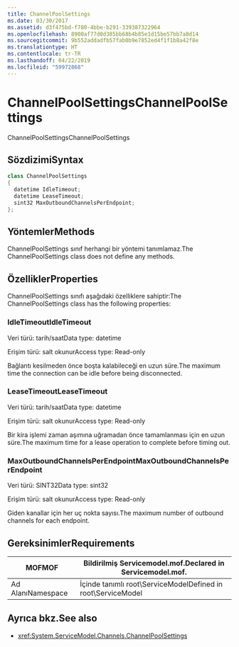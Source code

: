 ```yaml
---
title: ChannelPoolSettings
ms.date: 03/30/2017
ms.assetid: d3f475bd-f780-4bbe-b291-339387322964
ms.openlocfilehash: 8900af77d0d385bb68b4b85e1d15be57bb7a8d14
ms.sourcegitcommit: 9b552addadfb57fab0b9e7852ed4f1f1b8a42f8e
ms.translationtype: HT
ms.contentlocale: tr-TR
ms.lasthandoff: 04/22/2019
ms.locfileid: "59972868"
---
```

# <a name="channelpoolsettings"></a><span data-ttu-id="43a14-102">ChannelPoolSettings</span><span class="sxs-lookup"><span data-stu-id="43a14-102">ChannelPoolSettings</span></span>
<span data-ttu-id="43a14-103">ChannelPoolSettings</span><span class="sxs-lookup"><span data-stu-id="43a14-103">ChannelPoolSettings</span></span>  
  
## <a name="syntax"></a><span data-ttu-id="43a14-104">Sözdizimi</span><span class="sxs-lookup"><span data-stu-id="43a14-104">Syntax</span></span>  
  
```csharp
class ChannelPoolSettings  
{  
  datetime IdleTimeout;  
  datetime LeaseTimeout;  
  sint32 MaxOutboundChannelsPerEndpoint;  
};  
```  
  
## <a name="methods"></a><span data-ttu-id="43a14-105">Yöntemler</span><span class="sxs-lookup"><span data-stu-id="43a14-105">Methods</span></span>  
 <span data-ttu-id="43a14-106">ChannelPoolSettings sınıf herhangi bir yöntemi tanımlamaz.</span><span class="sxs-lookup"><span data-stu-id="43a14-106">The ChannelPoolSettings class does not define any methods.</span></span>  
  
## <a name="properties"></a><span data-ttu-id="43a14-107">Özellikler</span><span class="sxs-lookup"><span data-stu-id="43a14-107">Properties</span></span>  
 <span data-ttu-id="43a14-108">ChannelPoolSettings sınıfı aşağıdaki özelliklere sahiptir:</span><span class="sxs-lookup"><span data-stu-id="43a14-108">The ChannelPoolSettings class has the following properties:</span></span>  
  
### <a name="idletimeout"></a><span data-ttu-id="43a14-109">IdleTimeout</span><span class="sxs-lookup"><span data-stu-id="43a14-109">IdleTimeout</span></span>  
 <span data-ttu-id="43a14-110">Veri türü: tarih/saat</span><span class="sxs-lookup"><span data-stu-id="43a14-110">Data type: datetime</span></span>  
  
 <span data-ttu-id="43a14-111">Erişim türü: salt okunur</span><span class="sxs-lookup"><span data-stu-id="43a14-111">Access type: Read-only</span></span>  
  
 <span data-ttu-id="43a14-112">Bağlantı kesilmeden önce boşta kalabileceği en uzun süre.</span><span class="sxs-lookup"><span data-stu-id="43a14-112">The maximum time the connection can be idle before being disconnected.</span></span>  
  
### <a name="leasetimeout"></a><span data-ttu-id="43a14-113">LeaseTimeout</span><span class="sxs-lookup"><span data-stu-id="43a14-113">LeaseTimeout</span></span>  
 <span data-ttu-id="43a14-114">Veri türü: tarih/saat</span><span class="sxs-lookup"><span data-stu-id="43a14-114">Data type: datetime</span></span>  
  
 <span data-ttu-id="43a14-115">Erişim türü: salt okunur</span><span class="sxs-lookup"><span data-stu-id="43a14-115">Access type: Read-only</span></span>  
  
 <span data-ttu-id="43a14-116">Bir kira işlemi zaman aşımına uğramadan önce tamamlanması için en uzun süre.</span><span class="sxs-lookup"><span data-stu-id="43a14-116">The maximum time for a lease operation to complete before timing out.</span></span>  
  
### <a name="maxoutboundchannelsperendpoint"></a><span data-ttu-id="43a14-117">MaxOutboundChannelsPerEndpoint</span><span class="sxs-lookup"><span data-stu-id="43a14-117">MaxOutboundChannelsPerEndpoint</span></span>  
 <span data-ttu-id="43a14-118">Veri türü: SINT32</span><span class="sxs-lookup"><span data-stu-id="43a14-118">Data type: sint32</span></span>  
  
 <span data-ttu-id="43a14-119">Erişim türü: salt okunur</span><span class="sxs-lookup"><span data-stu-id="43a14-119">Access type: Read-only</span></span>  
  
 <span data-ttu-id="43a14-120">Giden kanallar için her uç nokta sayısı.</span><span class="sxs-lookup"><span data-stu-id="43a14-120">The maximum number of outbound channels for each endpoint.</span></span>  
  
## <a name="requirements"></a><span data-ttu-id="43a14-121">Gereksinimler</span><span class="sxs-lookup"><span data-stu-id="43a14-121">Requirements</span></span>  
  
|<span data-ttu-id="43a14-122">MOF</span><span class="sxs-lookup"><span data-stu-id="43a14-122">MOF</span></span>|<span data-ttu-id="43a14-123">Bildirilmiş Servicemodel.mof.</span><span class="sxs-lookup"><span data-stu-id="43a14-123">Declared in Servicemodel.mof.</span></span>|  
|---------|-----------------------------------|  
|<span data-ttu-id="43a14-124">Ad Alanı</span><span class="sxs-lookup"><span data-stu-id="43a14-124">Namespace</span></span>|<span data-ttu-id="43a14-125">İçinde tanımlı root\ServiceModel</span><span class="sxs-lookup"><span data-stu-id="43a14-125">Defined in root\ServiceModel</span></span>|  
  
## <a name="see-also"></a><span data-ttu-id="43a14-126">Ayrıca bkz.</span><span class="sxs-lookup"><span data-stu-id="43a14-126">See also</span></span>

- <xref:System.ServiceModel.Channels.ChannelPoolSettings>
